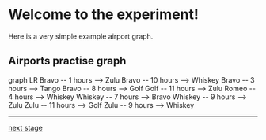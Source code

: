 # Welcome to the experiment!

Here is a very simple example airport graph.

## Airports practise graph

<div class="mermaid-access">
graph LR
  Bravo -- 1 hours --> Zulu
  Bravo -- 10 hours --> Whiskey
  Bravo -- 3 hours --> Tango
  Bravo -- 8 hours --> Golf
  Golf -- 11 hours --> Zulu
  Romeo -- 4 hours --> Whiskey
  Whiskey -- 7 hours --> Bravo
  Whiskey -- 9 hours --> Zulu
  Zulu -- 11 hours --> Golf
  Zulu -- 9 hours --> Whiskey
</div>

---
[next stage](./task1prompt-v.html)

<!-- Required scripts for MermaidAccess -->
<script src="https://combinatronics.com/mermaid-js/mermaid/release/8.8.4/dist/mermaid.min.js"></script>
<script src="mermaid-access-elm.js"></script>
<script src="mermaid-access.js"></script>
<script>
    mermaidAccess.go(mermaidAccess.viewerMode, mermaidAccess.displayAccessibleOnly)
</script>
